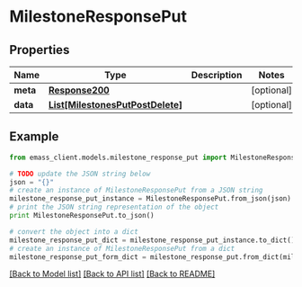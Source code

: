 # MilestoneResponsePut


## Properties
Name | Type | Description | Notes
------------ | ------------- | ------------- | -------------
**meta** | [**Response200**](Response200.md) |  | [optional] 
**data** | [**List[MilestonesPutPostDelete]**](MilestonesPutPostDelete.md) |  | [optional] 

## Example

```python
from emass_client.models.milestone_response_put import MilestoneResponsePut

# TODO update the JSON string below
json = "{}"
# create an instance of MilestoneResponsePut from a JSON string
milestone_response_put_instance = MilestoneResponsePut.from_json(json)
# print the JSON string representation of the object
print MilestoneResponsePut.to_json()

# convert the object into a dict
milestone_response_put_dict = milestone_response_put_instance.to_dict()
# create an instance of MilestoneResponsePut from a dict
milestone_response_put_form_dict = milestone_response_put.from_dict(milestone_response_put_dict)
```
[[Back to Model list]](../README.md#documentation-for-models) [[Back to API list]](../README.md#documentation-for-api-endpoints) [[Back to README]](../README.md)


